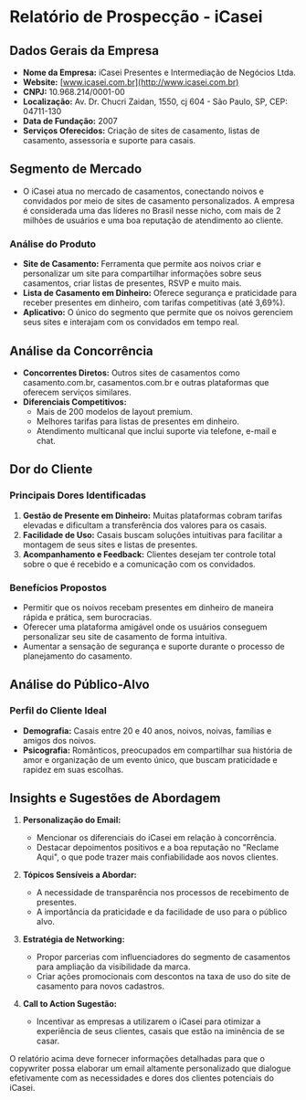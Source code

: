 # Relatório de Prospecção - iCasei

## Dados Gerais da Empresa

- **Nome da Empresa:** iCasei Presentes e Intermediação de Negócios Ltda.
- **Website:** [www.icasei.com.br](http://www.icasei.com.br)
- **CNPJ:** 10.968.214/0001-00
- **Localização:** Av. Dr. Chucri Zaidan, 1550, cj 604 - São Paulo, SP, CEP: 04711-130
- **Data de Fundação:** 2007
- **Serviços Oferecidos:** Criação de sites de casamento, listas de casamento, assessoria e suporte para casais.

## Segmento de Mercado

- O iCasei atua no mercado de casamentos, conectando noivos e convidados por meio de sites de casamento personalizados. A empresa é considerada uma das líderes no Brasil nesse nicho, com mais de 2 milhões de usuários e uma boa reputação de atendimento ao cliente.

### Análise do Produto

- **Site de Casamento:** Ferramenta que permite aos noivos criar e personalizar um site para compartilhar informações sobre seus casamentos, criar listas de presentes, RSVP e muito mais.
- **Lista de Casamento em Dinheiro:** Oferece segurança e praticidade para receber presentes em dinheiro, com tarifas competitivas (até 3,69%).
- **Aplicativo:** O único do segmento que permite que os noivos gerenciem seus sites e interajam com os convidados em tempo real.

## Análise da Concorrência

- **Concorrentes Diretos:** Outros sites de casamentos como casamento.com.br, casamentos.com.br e outras plataformas que oferecem serviços similares.
- **Diferenciais Competitivos:**
  - Mais de 200 modelos de layout premium.
  - Melhores tarifas para listas de presentes em dinheiro.
  - Atendimento multicanal que inclui suporte via telefone, e-mail e chat.

## Dor do Cliente

### Principais Dores Identificadas

1. **Gestão de Presente em Dinheiro:** Muitas plataformas cobram tarifas elevadas e dificultam a transferência dos valores para os casais.
2. **Facilidade de Uso:** Casais buscam soluções intuitivas para facilitar a montagem de seus sites e listas de presentes.
3. **Acompanhamento e Feedback:** Clientes desejam ter controle total sobre o que é recebido e a comunicação com os convidados.

### Benefícios Propostos

- Permitir que os noivos recebam presentes em dinheiro de maneira rápida e prática, sem burocracias.
- Oferecer uma plataforma amigável onde os usuários conseguem personalizar seu site de casamento de forma intuitiva.
- Aumentar a sensação de segurança e suporte durante o processo de planejamento do casamento.

## Análise do Público-Alvo

### Perfil do Cliente Ideal

- **Demografia:** Casais entre 20 e 40 anos, noivos, noivas, famílias e amigos dos noivos.
- **Psicografia:** Românticos, preocupados em compartilhar sua história de amor e organização de um evento único, que buscam praticidade e rapidez em suas escolhas.

## Insights e Sugestões de Abordagem

1. **Personalização do Email:**
   - Mencionar os diferenciais do iCasei em relação à concorrência.
   - Destacar depoimentos positivos e a boa reputação no "Reclame Aqui", o que pode trazer mais confiabilidade aos novos clientes.
   
2. **Tópicos Sensíveis a Abordar:**
   - A necessidade de transparência nos processos de recebimento de presentes.
   - A importância da praticidade e da facilidade de uso para o público alvo.

3. **Estratégia de Networking:**
   - Propor parcerias com influenciadores do segmento de casamentos para ampliação da visibilidade da marca.
   - Criar ações promocionais com descontos na taxa de uso do site de casamento para novos cadastros.

4. **Call to Action Sugestão:**
   - Incentivar as empresas a utilizarem o iCasei para otimizar a experiência de seus clientes, casais que estão na iminência de se casar.

O relatório acima deve fornecer informações detalhadas para que o copywriter possa elaborar um email altamente personalizado que dialogue efetivamente com as necessidades e dores dos clientes potenciais do iCasei.